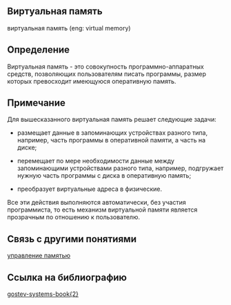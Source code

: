 ## Виртуальная память
виртуальная память (eng: virtual memory) 

## Определение
Виртуальная память - это совокупность программно-аппаратных средств, позволяющих пользователям писать программы, размер которых превосходит имеющуюся оперативную память.
## Примечание
Для вышесказанного виртуальная память решает следующие задачи:

 - размещает данные в запоминающих устройствах разного типа, например, часть программы в оперативной памяти, а часть на диске;

 - перемещает по мере необходимости данные между запоминающими устройствами разного типа, например, подгружает нужную часть программы с диска в оперативную память;

 - преобразует виртуальные адреса в физические.

Все эти действия выполняются автоматически, без участия программиста, то есть механизм виртуальной памяти является прозрачным по отношению к пользователю.

## Связь с другими понятиями
[управление памятью](memory%20management.md)
## Cсылка на библиографию
[gostev-systems-book{2}](../bibliography/gostev-systems-book%7B2%7D.md)

